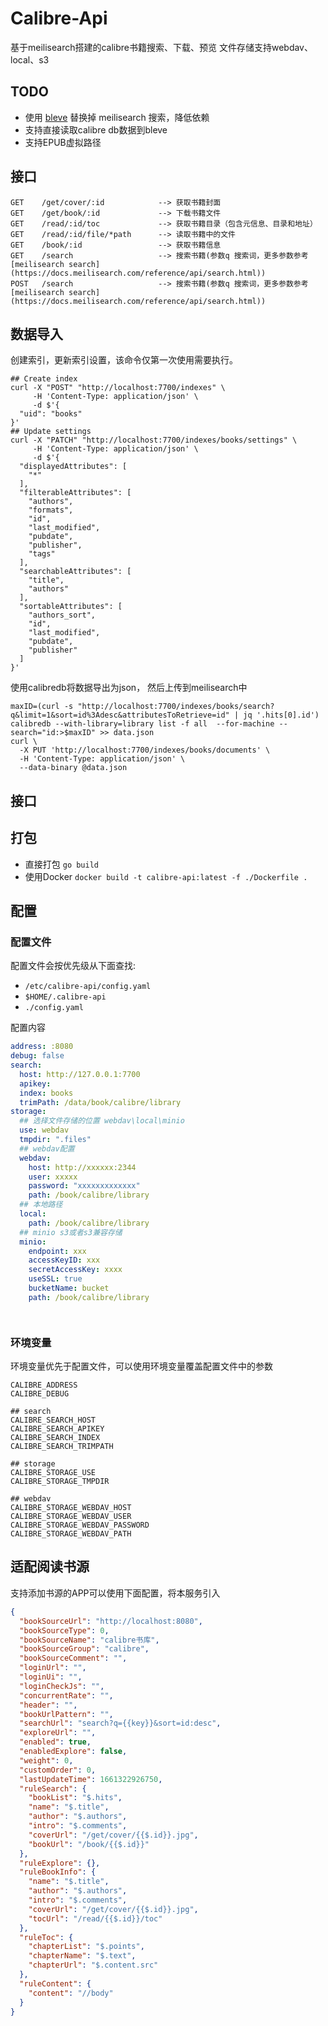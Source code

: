 # Calibre-Api

基于meilisearch搭建的calibre书籍搜索、下载、预览
文件存储支持webdav、local、s3

## TODO
- 使用 [bleve](https://github.com/blevesearch/bleve) 替换掉 meilisearch 搜索，降低依赖
- 支持直接读取calibre db数据到bleve
- 支持EPUB虚拟路径

## 接口

```text
GET    /get/cover/:id            --> 获取书籍封面
GET    /get/book/:id             --> 下载书籍文件
GET    /read/:id/toc             --> 获取书籍目录（包含元信息、目录和地址）
GET    /read/:id/file/*path      --> 读取书籍中的文件
GET    /book/:id                 --> 获取书籍信息
GET    /search                   --> 搜索书籍(参数q 搜索词，更多参数参考[meilisearch search](https://docs.meilisearch.com/reference/api/search.html))
POST   /search                   --> 搜索书籍(参数q 搜索词，更多参数参考[meilisearch search](https://docs.meilisearch.com/reference/api/search.html))
```

## 数据导入

创建索引，更新索引设置，该命令仅第一次使用需要执行。
```shell
## Create index
curl -X "POST" "http://localhost:7700/indexes" \
     -H 'Content-Type: application/json' \
     -d $'{
  "uid": "books"
}'
## Update settings
curl -X "PATCH" "http://localhost:7700/indexes/books/settings" \
     -H 'Content-Type: application/json' \
     -d $'{
  "displayedAttributes": [
    "*"
  ],
  "filterableAttributes": [
    "authors",
    "formats",
    "id",
    "last_modified",
    "pubdate",
    "publisher",
    "tags"
  ],
  "searchableAttributes": [
    "title",
    "authors"
  ],
  "sortableAttributes": [
    "authors_sort",
    "id",
    "last_modified",
    "pubdate",
    "publisher"
  ]
}'
```

使用calibredb将数据导出为json，
然后上传到meilisearch中

```shell
maxID=(curl -s "http://localhost:7700/indexes/books/search?q&limit=1&sort=id%3Adesc&attributesToRetrieve=id" | jq '.hits[0].id')
calibredb --with-library=library list -f all  --for-machine --search="id:>$maxID" >> data.json
curl \
  -X PUT 'http://localhost:7700/indexes/books/documents' \
  -H 'Content-Type: application/json' \
  --data-binary @data.json
```

## 接口

## 打包
- 直接打包 `go build`
- 使用Docker `docker build -t calibre-api:latest -f ./Dockerfile .`

## 配置

### 配置文件

配置文件会按优先级从下面查找:

- `/etc/calibre-api/config.yaml`
- `$HOME/.calibre-api`
- `./config.yaml`

配置内容

```yaml
address: :8080
debug: false
search:
  host: http://127.0.0.1:7700
  apikey:
  index: books
  trimPath: /data/book/calibre/library
storage:
  ## 选择文件存储的位置 webdav\local\minio
  use: webdav
  tmpdir: ".files"
  ## webdav配置
  webdav:
    host: http://xxxxxx:2344
    user: xxxxx
    password: "xxxxxxxxxxxxx"
    path: /book/calibre/library
  ## 本地路径
  local:
    path: /book/calibre/library
  ## minio s3或者s3兼容存储
  minio:
    endpoint: xxx
    accessKeyID: xxx
    secretAccessKey: xxxx
    useSSL: true
    bucketName: bucket
    path: /book/calibre/library




```

### 环境变量

环境变量优先于配置文件，可以使用环境变量覆盖配置文件中的参数

```text
CALIBRE_ADDRESS
CALIBRE_DEBUG

## search
CALIBRE_SEARCH_HOST
CALIBRE_SEARCH_APIKEY
CALIBRE_SEARCH_INDEX
CALIBRE_SEARCH_TRIMPATH

## storage
CALIBRE_STORAGE_USE
CALIBRE_STORAGE_TMPDIR

## webdav
CALIBRE_STORAGE_WEBDAV_HOST
CALIBRE_STORAGE_WEBDAV_USER
CALIBRE_STORAGE_WEBDAV_PASSWORD
CALIBRE_STORAGE_WEBDAV_PATH
```

## 适配阅读书源

支持添加书源的APP可以使用下面配置，将本服务引入

```json
{
  "bookSourceUrl": "http://localhost:8080",
  "bookSourceType": 0,
  "bookSourceName": "calibre书库",
  "bookSourceGroup": "calibre",
  "bookSourceComment": "",
  "loginUrl": "",
  "loginUi": "",
  "loginCheckJs": "",
  "concurrentRate": "",
  "header": "",
  "bookUrlPattern": "",
  "searchUrl": "search?q={{key}}&sort=id:desc",
  "exploreUrl": "",
  "enabled": true,
  "enabledExplore": false,
  "weight": 0,
  "customOrder": 0,
  "lastUpdateTime": 1661322926750,
  "ruleSearch": {
    "bookList": "$.hits",
    "name": "$.title",
    "author": "$.authors",
    "intro": "$.comments",
    "coverUrl": "/get/cover/{{$.id}}.jpg",
    "bookUrl": "/book/{{$.id}}"
  },
  "ruleExplore": {},
  "ruleBookInfo": {
    "name": "$.title",
    "author": "$.authors",
    "intro": "$.comments",
    "coverUrl": "/get/cover/{{$.id}}.jpg",
    "tocUrl": "/read/{{$.id}}/toc"
  },
  "ruleToc": {
    "chapterList": "$.points",
    "chapterName": "$.text",
    "chapterUrl": "$.content.src"
  },
  "ruleContent": {
    "content": "//body"
  }
}
```
